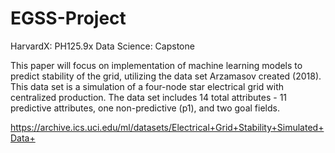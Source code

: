 # EGSS-Project

HarvardX: PH125.9x Data Science: Capstone

This paper will focus on implementation of machine learning models to predict stability of the grid, utilizing the data set Arzamasov created (2018). This data set is a simulation of a four-node star electrical grid with centralized production. The data set includes 14 total attributes - 11 predictive attributes, one non-predictive (p1), and two goal fields.

https://archive.ics.uci.edu/ml/datasets/Electrical+Grid+Stability+Simulated+Data+

